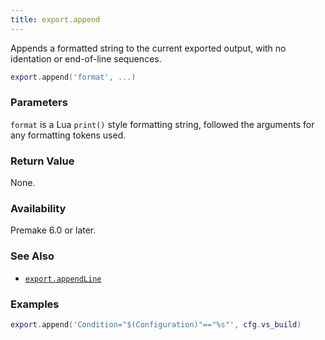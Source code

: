 ```yaml
---
title: export.append
---
```


Appends a formatted string to the current exported output, with no identation or end-of-line sequences.

```lua
export.append('format', ...)
```

### Parameters

`format` is a Lua `print()` style formatting string, followed the arguments for any formatting tokens used.

### Return Value

None.

### Availability

Premake 6.0 or later.

### See Also

- [`export.appendLine`](export_appendLine.md)

### Examples

```lua
export.append('Condition="$(Configuration)"=="%s"', cfg.vs_build)
```
